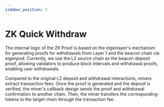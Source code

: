 ```yaml
---
sidebar_position: 3
---
```


# ZK Quick Withdraw

The internal logic of the ZK Proof is based on the eigenlayer's mechanism for generating proofs for withdrawals from Layer 1 and the beacon chain via eigenpod. Currently, we use the L2 source chain as the beacon deposit proof, allowing validators to produce block intervals and withdrawal proofs, enabling user withdrawals.

Compared to the original L2 deposit and withdrawal interactions, miners extract transaction fees. Once the proof is generated and the deposit is verified, the miner's callback design sends the proof and withdrawal confirmation to another chain. Then, the miner transfers the corresponding tokens to the target chain through the transaction fee.